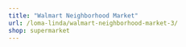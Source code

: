 ```yaml
---
title: "Walmart Neighborhood Market"
url: /loma-linda/walmart-neighborhood-market-3/
shop: supermarket
---
```

